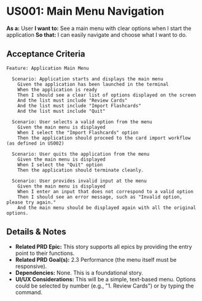 # US001: Main Menu Navigation

**As a:** User
**I want to:** See a main menu with clear options when I start the application
**So that:** I can easily navigate and choose what I want to do.

## Acceptance Criteria

```gherkin
Feature: Application Main Menu

  Scenario: Application starts and displays the main menu
    Given the application has been launched in the terminal
    When the application is ready
    Then I should see a clear list of options displayed on the screen
    And the list must include "Review Cards"
    And the list must include "Import Flashcards"
    And the list must include "Quit"

  Scenario: User selects a valid option from the menu
    Given the main menu is displayed
    When I select the "Import Flashcards" option
    Then the application should proceed to the card import workflow (as defined in US002)

  Scenario: User quits the application from the menu
    Given the main menu is displayed
    When I select the "Quit" option
    Then the application should terminate cleanly.

  Scenario: User provides invalid input at the menu
    Given the main menu is displayed
    When I enter an input that does not correspond to a valid option
    Then I should see an error message, such as "Invalid option, please try again."
    And the main menu should be displayed again with all the original options.
```

## Details & Notes

*   **Related PRD Epic:** This story supports all epics by providing the entry point to their functions.
*   **Related PRD Goal(s):** 2.3 Performance (the menu itself must be responsive).
*   **Dependencies:** None. This is a foundational story.
*   **UI/UX Considerations:** This will be a simple, text-based menu. Options could be selected by number (e.g., "1. Review Cards") or by typing the command.